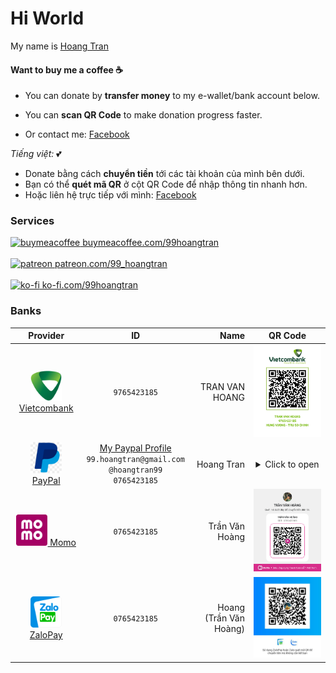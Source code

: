# Hi World

My name is [Hoang Tran](https://github.com/HoangTran0410)

#### Want to buy me a coffee ☕

- You can donate by **transfer money** to my e-wallet/bank account below.

- You can **scan QR Code** to make donation progress faster.
- Or contact me: [Facebook](https://fb.com/99.hoangtran)

*Tiếng việt:* 💕

- Donate bằng cách **chuyển tiền** tới các tài khoản của mình bên dưới.
- Bạn có thể **quét mã QR** ở cột QR Code để nhập thông tin nhanh hơn.
- Hoặc liên hệ trực tiếp với mình: [Facebook](https://fb.com/99.hoangtran)

### Services

<a href="https://buymeacoffee.com/99hoangtran" style="display:block" target="_blank">
    <img src="https://github.githubassets.com/assets/buy_me_a_coffee-63ed78263f6e.svg" alt="buymeacoffee" width="30"/>
    buymeacoffee.com/99hoangtran
</a>
<br/>

<a href="https://patreon.com/99_hoangtran" style="display:block" target="_blank">
    <img src="https://github.githubassets.com/assets/patreon-96b15b9db4b9.svg" alt="patreon" width="30"/>
    patreon.com/99_hoangtran
</a>
<br/>

<a href="https://ko-fi.com/99hoangtran" style="display:block" target="_blank">
    <img src="https://github.githubassets.com/assets/ko_fi-53a60c17e75c.svg" alt="ko-fi" width="30"/>
    ko-fi.com/99hoangtran
</a>

### Banks

| Provider | ID | Name | QR Code |
|:-----:|:------------:|---:|:---------:|
| <a style="display:block" target="_blank" href="https://www.vietcombank.com.vn"><img src="./assets/logo/vcb.png" alt="drawing" width="50"/>Vietcombank<br/></a> | `9765423185` | TRAN VAN HOANG | <img src="./assets/qrcode/vietcombank.jpeg" width="300" /> |
| <a style="display:block" target="_blank" href="https://www.paypal.com/"><img src="./assets/logo/paypal.jpeg" alt="drawing" width="50"/><br/> PayPal</a> | [My Paypal Profile](https://paypal.me/hoangtran99) <br/>`99.hoangtran@gmail.com`<br/>`@hoangtran99`<br/>`0765423185` | Hoang Tran | <details><summary>Click to open</summary><img src="./assets/qrcode/paypal.png" width="300" /><br/>[View my Paypal profile](https://paypal.me/hoangtran99)</details> |
| <a style="display:block" target="_blank" href="https://momo.vn/"><img src="./assets/logo/momo.png" alt="drawing" width="50"/> Momo<br/></a> | `0765423185` | Trần Văn Hoàng | <img src="./assets/qrcode/momo.jpeg" width="300" /> |
| <a style="display:block" target="_blank" href="https://zalopay.vn/"><img src="./assets/logo/zalopay.png" alt="drawing" width="50"/>ZaloPay<br/></a> | `0765423185` |  Hoang (Trần Văn Hoàng) | <img src="./assets/qrcode/zalopay.jpeg" width="300" /> |

